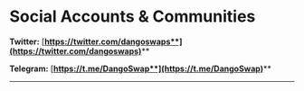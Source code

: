 # Social Accounts & Communities

**Twitter:** [**https://twitter.com/dangoswaps**](https://twitter.com/dangoswaps)****

**Telegram:** [**https://t.me/DangoSwap**](https://t.me/DangoSwap)****

****
